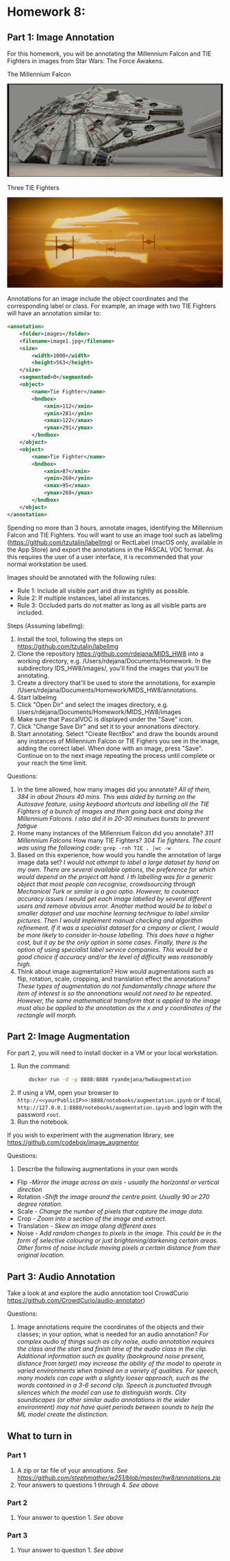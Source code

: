 # Homework 8: 
## Part 1: Image Annotation
For this homework, you will be annotating the Millennium Falcon and TIE Fighters in images from Star Wars: The Force Awakens.  

The Millennium Falcon

![Image of the Millennium Falcon](./falcon.jpg)


Three TIE Fighters

![Image of the Millennium Falcon](./fighters.jpg)


Annotations for an image include the object coordinates and the corresponding label or class.
For example, an image with two TIE Fighters will have an annotation similar to:

```xml
<annotation>
    <folder>images</folder>
    <filename>image1.jpg</filename>
    <size>
        <width>1000</width>
        <height>563</height>
    </size>
    <segmented>0</segmented>
    <object>
        <name>Tie Fighter</name>
        <bndbox>
            <xmin>112</xmin>
            <ymin>281</ymin>
            <xmax>122</xmax>
            <ymax>291</ymax>
        </bndbox>
    </object>
    <object>
        <name>Tie Fighter</name>
        <bndbox>
            <xmin>87</xmin>
            <ymin>260</ymin>
            <xmax>95</xmax>
            <ymax>268</ymax>
        </bndbox>
    </object>
</annotation>

```
Spending no more than 3 hours, annotate images, identifying the Millennium Falcon and TIE Fighters.   You will want to use an image tool such as labelImg (https://github.com/tzutalin/labelImg) or RectLabel (macOS only, available in the App Store) and export the annotations in the PASCAL VOC format.  As this requires the user of a user interface, it is recommended that your normal workstation be used.

Images should be annotated with the following rules:

* Rule 1: Include all visible part and draw as tightly as possible.
* Rule 2: If multiple instances, label all instances.
* Rule 3: Occluded parts do not matter as long as all visible parts are included.

Steps (Assuming labelImg):
1. Install the tool, following the steps on https://github.com/tzutalin/labelImg
2. Clone the repository https://github.com/rdejana/MIDS_HW8 into a working directory, e.g. /Users/rdejana/Documents/Homework.  In the subdirectory IDS_HW8/images/, you'll find the images that you'll be annotating.  
3. Create a directory that'll be used to store the annotations, for example /Users/rdejana/Documents/Homework/MIDS_HW8/annotations.
4. Start lalbeImg
5. Click "Open Dir" and select the images directory, e.g. Users/rdejana/Documents/Homework/MIDS_HW8/images
6. Make sure that PascalVOC is displayed under the "Save" icon.
7. Click "Change Save Dir" and set it to your annonations directory.
8. Start annotating.  Select "Create RectBox" and draw the bounds around any instances of Millennium Falcon or TIE Fighers you see in the image, adding the correct label.  When done with an image, press "Save".  Continue on to the next image repeating the process until complete or your reach the time limit.


Questions: 
1.	In the time allowed, how many images did you annotate? *All of them, 384 in about 2hours 40 mins. This was aided by turning on the Autosave feature, using keyboard shortcuts and labelling all the TIE Fighters of a bunch of images and then going back and doing the Millennium Falcons. I also did it in 20-30 minutues bursts to prevent fatigue*
2.	Home many instances of the Millennium Falcon did you annotate? *311 Millennium Falcons* How many TIE Fighters? *304 Tie fighters. The count was using the following code:* `grep -roh TIE . |wc -w`
3.	Based on this experience,  how would you handle the annotation of large image data set? *I would not attempt to label a large dataset by hand on my own. There are several available options, the preference for which would depend on the project att hand. I th labelling was for a generic object that most people can recognise, crowdsourcing through Mechanical Turk or similar is a goo optio. However, to couteract accuracy issues I would get each image labelled by several different users and remove obvious error. Another method would be to label a smaller dataset and use machine learning technique to label similar pictures. Then I would implement manual checking and algorithm refinement. If it was a specialist dataset for a cmpany or client, I would be more likely to consider in-house labelling. This does have a higher cost, but it ay be the only option in some cases. Finally, there is the option of using specialist label service companies. This would be a good choice if accuracy and/or the level of difficulty was reasonably high.*
4.	Think about image augmentation?  How would augmentations such as flip, rotation, scale, cropping, and translation effect the annotations? *These types of augmentation do not fundamentally chnage where the item of interest is so the annonations would not need to be repeated. However, the same mathematical transform that is applied to the image must also be applied to the annotation as the x and y coordinates of the rectangle will morph.*

## Part 2: Image Augmentation
For part 2, you will need to install docker in a VM or your local workstation.  

1. Run the command:
```bash
       docker run -d -p 8888:8888 ryandejana/hw8augmentation
```
2. If using a VM, open your browser to ```http://<<yourPublicIP>>:8888/notebooks/augmentation.ipynb``` or if local, ```http://127.0.0.1:8888/notebooks/augmentation.ipynb``` and login with the password ```root```.
3. Run the notebook.

If you wish to experiment with the augmenation library, see https://github.com/codebox/image_augmentor

Questions: 
1. Describe the following augmentations in your own words
-	Flip -*Mirror the image across an axis - usually the horizontal or vertical direction*
- 	Rotation -*Shift the image around the centre point. Usually 90 or 270 degree rotation.*
-	Scale - *Change the number of pixels that capture the image data.*
-	Crop - *Zoom into a section of the image and extract.*
-	Translation - *Skew an image along different axes*
-	Noise - *Add random changes to pixels in the image. This could be in the form of selective colouring or just brightening/darkening certain areas. Other forms of noise include moving pixels a certain distance from their original location.*

## Part 3: Audio Annotation
Take a look at and explore the audio annotation tool CrowdCurio https://github.com/CrowdCurio/audio-annotator)

Questions:
1.	Image annotations require the coordinates of the objects and their classes; in your option, what is needed for an audio annotation? *For complex audio of things such as city noise, audio annotation requires the class and the start and finish time of the audio class in the clip. Additional information such as quality (background noise present, distance from target) may increase the ability of the model to operate in varied environments when trained on a variety of qualities. For speech, many models can cope with a slightly looser approach, such as the words contained in a 3-6 second clip. Speech is punctuated through silences which the model can use to distinguish words. City soundscapes (or other similar audio annotations in the wider environment) may not have quiet periods between sounds to help the ML model create the distinction.*

## What to turn  in
### Part 1
1. A zip or tar file of your annoations. *See https://github.com/stephmather/w251/blob/master/hw8/annotations.zip*
2. Your answers to questions 1 through 4. *See above*

### Part 2
1. Your answer to question 1. *See above*

### Part 3
1. Your answer to question 1. *See above*

